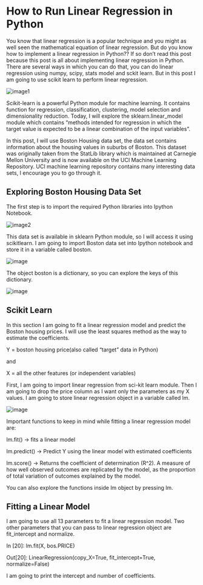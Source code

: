 # How to Run Linear Regression in Python

You know that linear regression is a popular technique and you might as well seen the mathematical equation of linear regression. But do you know how to implement 
a linear regression in Python?? If so don’t read this post because this post is all about implementing linear regression in Python. There are several ways in which 
you can do that, you can do linear regression using numpy, scipy, stats model and sckit learn. But in this post I am going to use scikit learn to perform linear regression.


![image1](https://bigdata-madesimple.com/wp-content/uploads/2016/04/Prices.png)

Scikit-learn is a powerful Python module for machine learning. It contains function for regression, classification, clustering, model selection and dimensionality reduction.
Today, I will explore the sklearn.linear_model module which contains “methods intended for regression in which the target value is expected to be a linear combination of the 
input variables”.

In this post, I will use Boston Housing data set, the data set contains information about the housing values in suburbs of Boston. This dataset was originally taken from the 
StatLib library which is maintained at Carnegie Mellon University and is now available on the UCI Machine Learning Repository. UCI machine learning repository contains many 
interesting data sets, I encourage you to go through it.


## Exploring Boston Housing Data Set 

The first step is to import the required Python libraries into Ipython Notebook.

![image2](https://bigdata-madesimple.com/wp-content/uploads/2016/04/Explore-1.png)

This data set is available in sklearn Python module, so I will access it using scikitlearn. I am going to import Boston data set into Ipython notebook and store it in a variable called boston.

![image](https://bigdata-madesimple.com/wp-content/uploads/2016/04/sklearn.png)

The object boston is a dictionary, so you can explore the keys of this dictionary. 

![image](https://bigdata-madesimple.com/wp-content/uploads/2016/04/boston-keys.png)

## Scikit Learn

In this section I am going to fit a linear regression model and predict the Boston housing prices. I will use the least squares method as the way to estimate the coefficients.

Y = boston housing price(also called “target” data in Python)

and

X = all the other features (or independent variables)

First, I am going to import linear regression from sci-kit learn module. Then I am going to drop the price column as I want only the parameters as my X values. 
I am going to store linear regression object in a variable called lm.

![image](https://bigdata-madesimple.com/wp-content/uploads/2016/04/linear-regression.png)

Important functions to keep in mind while fitting a linear regression model are:

lm.fit() -> fits a linear model

lm.predict() -> Predict Y using the linear model with estimated coefficients

lm.score() -> Returns the coefficient of determination (R^2). A measure of how well observed outcomes are replicated by the model, as the proportion of total variation of outcomes explained by the model.

You can also explore the functions inside lm object by pressing lm.<tab>
  
 ## Fitting a Linear Model
I am going to use all 13 parameters to fit a linear regression model. Two other parameters that you can pass to linear regression object are fit_intercept and normalize.

In [20]: lm.fit(X, bos.PRICE)

Out[20]: LinearRegression(copy_X=True, fit_intercept=True, normalize=False)

I am going to print the intercept and number of coefficients.


